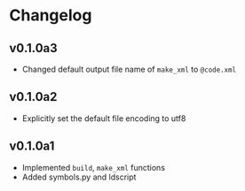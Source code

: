# Changelog
## v0.1.0a3
- Changed default output file name of `make_xml` to `@code.xml`
## v0.1.0a2
- Explicitly set the default file encoding to utf8
## v0.1.0a1
- Implemented `build`, `make_xml` functions
- Added symbols.py and ldscript
